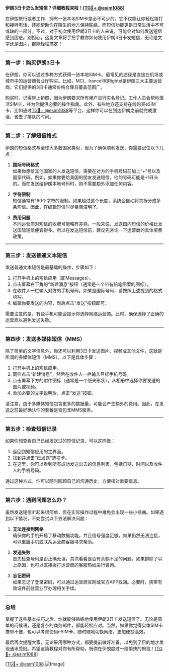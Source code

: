 **伊朗3日卡怎么发短信？详细教程来啦！[[TG💪+ @esim1088](https://t.me/s/esim1088)]**

在伊朗旅行或者工作，拥有一张本地SIM卡是必不可少的。它不仅能让你轻松拨打和接听电话，还能帮助你在陌生的地方保持联络。而短信功能更是日常生活中不可或缺的一部分。不过，对于初次使用伊朗3日卡的人来说，可能会对如何发送短信感到困惑。别担心，这篇文章将手把手教你如何使用伊朗3日卡发短信，无论是文字还是图片，都能轻松搞定！

---

### **第一步：购买伊朗3日卡**
在伊朗，你可以通过多种方式获得一张本地SIM卡。最常见的途径是直接在机场或城市中的运营商营业厅购买。比如，MCI、Irancell和Rightel是伊朗三大主要运营商，它们提供的3日卡通常价格合理且覆盖范围广。

购买时，记得带上护照，因为伊朗要求所有用户进行实名登记。工作人员会帮你激活SIM卡，并为你提供必要的操作指南。此外，有些地方还支持在线购买eSIM卡，比如通过[TG💪+ @esim1088](https://t.me/s/esim1088)等平台，这样你可以在到达伊朗之前就完成激活，省去了排队的时间。

---

### **第二步：了解短信格式**
伊朗的短信格式与全球大多数国家类似，但为了确保顺利发送，你需要记住以下几点：

1. **国际号码格式**  
   如果你想给其他国家的人发送短信，需要在对方的手机号码前加上“+”号以及国家代码。例如，如果你要给美国的朋友发送短信，他的号码可能是+1开头的。而在发送给伊朗本地号码时，则不需要额外添加任何内容。

2. **字符限制**  
   短信通常有160个字符的限制。如果超过这个长度，系统会自动将其拆分成多条短信。因此，在编辑短信时尽量简洁明了。

3. **费用问题**  
   不同运营商对短信的收费可能略有差异。一般来说，发送国内短信的价格比发送国际短信便宜得多。所以在发送短信前，建议先咨询一下运营商的具体资费政策。

---

### **第三步：发送普通文本短信**
发送普通文本短信是最基础的操作，步骤如下：

1. 打开手机上的短信应用（即Messages）。
2. 点击屏幕右下角的“新建消息”按钮（通常是一个带有铅笔图案的图标）。
3. 在收件人一栏输入对方的手机号码。如果是国际号码，请按照上述提到的格式填写。
4. 编辑你要发送的内容，然后点击“发送”按钮即可。

需要注意的是，有些手机可能会提示你选择网络运营商。此时，确保选择了正确的运营商以避免发送失败。

---

### **第四步：发送多媒体短信（MMS）**
除了简单的文字信息外，你还可以利用3日卡发送图片、视频或其他文件，这就是所谓的多媒体短信（MMS）。以下是具体步骤：

1. 打开手机上的短信应用。
2. 同样点击“新建消息”，然后在收件人一栏输入目标手机号码。
3. 点击屏幕下方的附件图标（通常是一个纸夹形状），从相册中选择你要发送的图片或视频。
4. 添加必要的文字说明后，点击“发送”按钮。

请注意，由于多媒体短信包含更多的数据量，可能会产生额外的费用。因此，在发送之前最好确认你的套餐是否包含MMS服务。

---

### **第五步：检查短信记录**
如果你想查看自己已经发送过的短信记录，可以这样做：

1. 返回到短信应用的主界面。
2. 找到并点击“已发送”选项卡。
3. 在这里，你可以看到所有成功发送出去的信息列表，包括日期、时间以及收件人的手机号码。

通过这种方式，你可以随时回顾自己的沟通历史，方便核对重要信息。

---

### **第六步：遇到问题怎么办？**
虽然发送短信听起来很简单，但在实际操作过程中难免会出现一些小插曲。如果遇到以下情况，不妨尝试以下方法解决问题：

1. **无法连接到网络**  
   确保你的手机开启了移动数据功能，并且信号强度足够。如果仍然无法连接，可以重启手机或联系运营商客服寻求帮助。

2. **发送失败**  
   首先检查号码是否正确无误，其次看看是否有余额不足的问题。如果排除了以上原因，也可以直接拨打运营商的客服热线进行咨询。

3. **忘记密码**  
   如果忘记了登录密码，可以通过运营商官网或官方APP找回。必要时，携带有效证件前往营业厅办理相关手续。

---

### **总结**
掌握了这些基本技巧之后，你就能够熟练地使用伊朗3日卡发送短信了。无论是简单的问候语，还是复杂的商务邮件，都能轻松应对。当然，如果你觉得实体SIM卡携带不便，也可以考虑使用eSIM卡，随时随地切换网络，更加便捷高效。

最后再次提醒大家，无论采用哪种方式，都要提前做好准备，以免到了目的地才发现通讯受阻。希望这篇教程对你有所帮助，祝你在伊朗度过一段愉快的旅程！[[TG💪+ @esim1088](https://t.me/s/esim1088)] 

[[TG💪+ @esim1088](https://t.me/s/esim1088) ![Image](https://i.postimg.cc/4NQfJmqS/Snipaste-2025-05-13-00-14-12.png)]